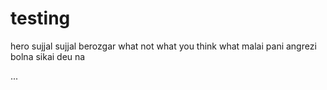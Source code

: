 # testing
hero
sujjal
sujjal
berozgar
what
not what you think
what
malai pani angrezi bolna sikai deu na

...
